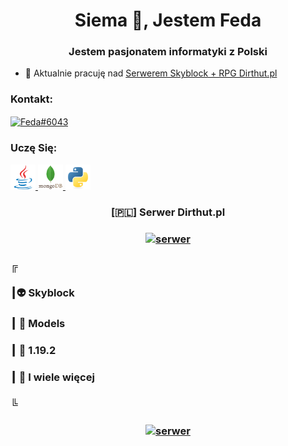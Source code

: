 <h1 align="center">Siema 👋, Jestem Feda </h1>
<h3 align="center">Jestem pasjonatem informatyki z Polski</h3>

- 🔭 Aktualnie pracuję nad [Serwerem Skyblock + RPG Dirthut.pl](https://dirthut.pl)

<h3 align="left">Kontakt:</h3>
<p align="left">
<a href="https://discord.gg/Feda#6043" target="blank"><img align="center" src="https://raw.githubusercontent.com/rahuldkjain/github-profile-readme-generator/master/src/images/icons/Social/discord.svg" alt="Feda#6043" height="30" width="40" /></a>
</p>

<h3 align="left">Uczę Się:</h3>
</a> <a href="https://developer.mozilla.org/en-US/docs/Web/JavaScript" target="_blank" rel="noreferrer"> <img src="https://raw.githubusercontent.com/devicons/devicon/master/icons/java/java-original.svg" alt="javascript" width="40" height="40"/> </a> <a href="https://www.mongodb.com/" target="_blank" rel="noreferrer"> <img src="https://raw.githubusercontent.com/devicons/devicon/master/icons/mongodb/mongodb-original-wordmark.svg" alt="mongodb" width="40" height="40"/> </a> <a href="https://www.python.org" target="_blank" rel="noreferrer"> <img src="https://raw.githubusercontent.com/devicons/devicon/master/icons/python/python-original.svg" alt="python" width="40" height="40"/> </a> </p>

<h3 align="center">[🇵🇱] Serwer Dirthut.pl</h3>

<h3 align="center"><a href="https://www.dirthut.pl"><img src="https://i.imgur.com/LrFefQ7.png" alt="serwer" width="400" height="400"/> </a>
<h3 align="left"> ╔                    
<h3 align="left">┃👽 Skyblock 
<h3 align="left">┃ 🙉 Models
<h3 align="left">┃ 🐜 1.19.2
<h3 align="left">┃ 🌵 I wiele więcej
<h3 align="left"> ╚                    
<h3 align="center"><a href="https://www.dirthut.pl"><img src="https://i.imgur.com/xllzztE.png" alt="serwer" width="718" height="135"/> </a>
